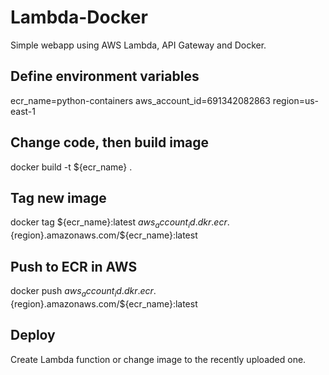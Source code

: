 # Lambda-Docker
Simple webapp using AWS Lambda, API Gateway and Docker.

## Define environment variables
ecr_name=python-containers
aws_account_id=691342082863
region=us-east-1

## Change code, then build image
docker build -t ${ecr_name} .

## Tag new image
docker tag ${ecr_name}:latest ${aws_account_id}.dkr.ecr.${region}.amazonaws.com/${ecr_name}:latest

## Push to ECR in AWS
docker push ${aws_account_id}.dkr.ecr.${region}.amazonaws.com/${ecr_name}:latest

## Deploy
Create Lambda function or change image to the recently uploaded one.
